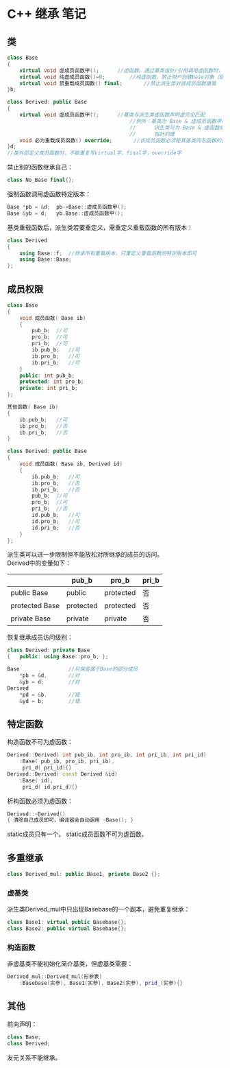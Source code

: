 # C++ 继承 笔记

## 类

```c++
class Base
{
	virtual void 虚成员函数甲();		//虚函数。通过基类指针/引用调用虚函数时，动态绑定，即运行时才确定调用哪个虚函数
	virtual void 纯虚成员函数()=0;		//纯虚函数。禁止用户创建Base对象（即b）	
	virtual void 禁重载成员函数() final;		//禁止派生类对该成员函数重载
}b;

class Derived: public Base
{
	virtual void 虚成员函数甲();		//基类与派生类虚函数声明虚完全匹配
										//例外：基类为 Base & 虚成员函数甲();
										//		派生类可为 Base & 虚函数成员甲(); 或 Derived & 虚函数成员甲();
										//		指针同理
	void 必为重载成员函数() override;		//该成员函数必须是其基类同名函数的重载
}d;
//类外部定义成员函数时，不能重复写virtual字，final字，override字
```
禁止别的函数继承自己：
```c++
class No_Base final{};
```

强制函数调用虚函数特定版本：
```c++
Base *pb = &d;	pb->Base::虚成员函数甲();
Base &yb = d;	yb.Base::虚成员函数甲();
```

基类重载函数后，派生类若要重定义，需重定义重载函数的所有版本：
```c++
class Derived
{
	using Base::f;	//继承所有重载版本，只重定义重载函数的特定版本即可
	using Base::Base;
};
```



## 成员权限	

```c++
class Base
{
	void 成员函数( Base ib)
	{
		pub_b;	//可
		pro_b;	//可
		pri_b;	//可
		ib.pub_b;	//可
		ib.pro_b;	//可
		ib.pri_b;	//可
	}
	public: int pub_b;
	protected: int pro_b;
	private: int pri_b;		
};

其他函数( Base ib)
{
	ib.pub_b;	//可
	ib.pro_b;	//否
	ib.pri_b;	//否
}

class Derived: public Base
{
	void 成员函数( Base ib, Derived id)
	{
		ib.pub_b;	//可
		ib.pro_b;	//否
		ib.pri_b;	//否
		pub_b;	//可
		pro_b;	//可
		pri_b;	//否
		id.pub_b;	//可
		id.pro_b;	//可
		id.pri_b;	//否
	}
};
```

派生类可以进一步限制但不能放松对所继承的成员的访问。	
Derived中的变量如下：

| 				 | pub_b	 | pro_b	 | pri_b |
| - | - | - | - |
| public Base	 | public	 | protected | 否    |
| protected Base | protected | protected | 否    |
| private Base	 | private	 | private	 | 否    |

恢复继承成员访问级别：
```c++
class Derived: private Base
{ 	public: using Base::pro_b; };	

Base 				//只保留属于Base的部分成员
	*pb = &d,		//对
	&yb = d;		//对
Derived 
	*pd = &b,		//错
	&yd = b;		//错
```



## 特定函数

构造函数不可为虚函数：
```c++
Derived::Derived( int pub_ib, int pro_ib, int pri_ib, int pri_id)
	:Base( pub_ib, pro_ib, pri_ib),
	 pri_d( pri_id){}
Derived::Derived( const Derived &id)
	:Base( id),
	 pri_d( id.pri_d){}
```

析构函数必须为虚函数：
```c++
Derived::~Derived()
{ 清除自己成员即可，编译器会自动调用 ~Base(); }		
```

static成员只有一个。
static成员函数不可为虚函数。



## 多重继承

```c++
class Derived_mul: public Base1, private Base2 {};
```

### 虚基类
派生类Derived_mul中只出现Basebase的一个副本，避免重复继承：
```c++
class Base1: virtual public Basebase{};
class Base2: public virtual Basebase{};
```

### 构造函数
非虚基类不能初始化简介基类，但虚基类需要：
```c++
Derived_mul::Derived_mul(形参表)
	:Basebase(实参), Base1(实参), Base2(实参), prid_(实参){}
```



## 其他

前向声明：
```c++
class Base;
class Derived;
```

友元关系不能继承。
